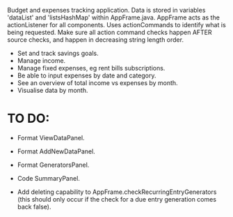 Budget and expenses tracking application.
Data is stored in variables 'dataList' and 'listsHashMap' within AppFrame.java.
AppFrame acts as the actionListener for all components. Uses actionCommands to identify what is being requested.
Make sure all action command checks happen AFTER source checks, and happen in decreasing string length order.

- Set and track savings goals.
- Manage income.
- Manage fixed expenses, eg rent bills subscriptions.
- Be able to input expenses by date and category.
- See an overview of total income vs expenses by month.
- Visualise data by month.

# TO DO:
- Format ViewDataPanel.
- Format AddNewDataPanel.
- Format GeneratorsPanel.

- Code SummaryPanel.
- Add deleting capability to AppFrame.checkRecurringEntryGenerators (this should only occur if the check for a due entry generation comes back false).